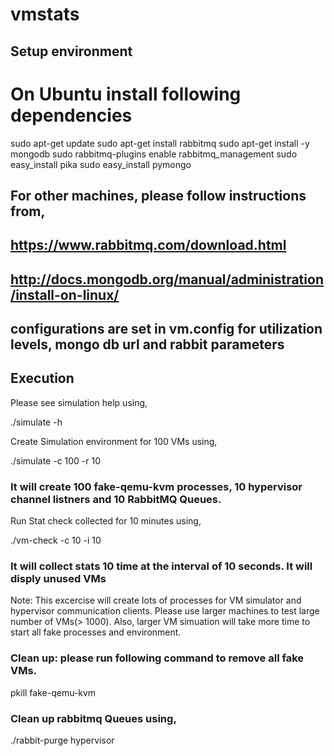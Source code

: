 # vmstats

## Setup environment 

# On Ubuntu install following dependencies
sudo apt-get update
sudo apt-get install rabbitmq
sudo apt-get install -y mongodb
sudo rabbitmq-plugins enable rabbitmq_management
sudo easy_install pika
sudo easy_install pymongo

## For other machines, please follow instructions from,
## https://www.rabbitmq.com/download.html
## http://docs.mongodb.org/manual/administration/install-on-linux/

## configurations are set in vm.config for utilization levels, mongo db url and rabbit parameters

## Execution
Please see simulation help using,

./simulate -h

Create Simulation environment for 100 VMs using,

./simulate -c 100 -r 10

### It will create 100 fake-qemu-kvm processes, 10 hypervisor channel listners and 10 RabbitMQ Queues.

Run Stat check collected for 10 minutes using,

./vm-check -c 10 -i 10

### It will collect stats 10 time at the interval of 10 seconds. It will disply unused VMs

Note:
This excercise will create lots of processes for VM simulator and hypervisor communication clients. Please use larger machines to test  large number of VMs(> 1000). Also, larger VM simuation will take more time to start all fake processes and environment.

### Clean up: please run following command to remove all fake VMs.

pkill fake-qemu-kvm

### Clean up rabbitmq Queues using,

./rabbit-purge hypervisor

